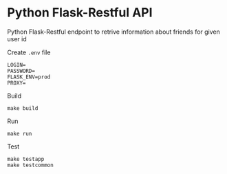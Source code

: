 # Python Flask-Restful API
Python Flask-Restful endpoint to retrive information about friends for given user id

Create `.env` file

```
LOGIN=
PASSWORD=
FLASK_ENV=prod
PROXY=
```

Build

```
make build
```

Run

```
make run
```

Test

```
make testapp
make testcommon
```
